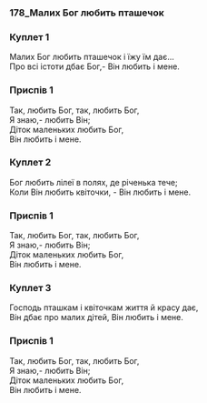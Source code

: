 ### 178_Малих Бог любить пташечок
### Куплет 1
Малих Бог любить пташечок і їжу їм дає...<br/>Про всі істоти дбає Бог,- Він любить і мене.
### Приспів 1
Так, любить Бог, так, любить Бог,<br/>Я знаю,- любить Він;<br/>Діток маленьких любить Бог,<br/>Він любить і мене.
### Куплет 2
Бог любить лілеї в полях, де річенька тече;<br/>Коли Він любить квіточки, - Він любить і мене.
### Приспів 1
Так, любить Бог, так, любить Бог,<br/>Я знаю,- любить Він;<br/>Діток маленьких любить Бог,<br/>Він любить і мене.
### Куплет 3
Господь пташкам і квіточкам життя й красу дає,<br/>Він дбає про малих дітей, Він любить і мене.
### Приспів 1
Так, любить Бог, так, любить Бог,<br/>Я знаю,- любить Він;<br/>Діток маленьких любить Бог,<br/>Він любить і мене.
